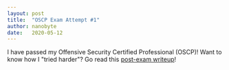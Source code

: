```yaml
---
layout: post
title:  "OSCP Exam Attempt #1"
author: nanobyte
date:   2020-05-12
---
```


I have passed my Offensive Security Certified Professional (OSCP)! Want to know how I "tried harder"? Go read this <a href="https://nanobytesecurity.com/2020/05/12/nanobyte-oscp-review.html">post-exam writeup</a>!
